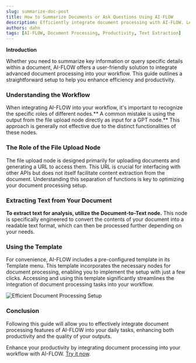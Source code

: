 ```yaml
---
slug: summarize-doc-post
title: How to Summarize Documents or Ask Questions Using AI-FLOW
description: Efficiently integrate document processing with AI-FLOW. Learn to summarize and extract text from documents using our intuitive guide. Enhance your workflow today!
authors: dahn
tags: [AI-FLOW, Document Processing, Productivity, Text Extraction]
---
```


<head>
  <meta name="twitter:card" content="summary_large_image"/>
  <meta name="twitter:title" content="How to Summarize Documents or Ask Questions Using AI-FLOW" /> 
  <meta name="twitter:description" content="This guide provides a straightforward setup to help you efficiently integrate document processing into your workflow." />
  <meta name="twitter:creator" content="@AIFlowApp"/>
  <meta name="twitter:image" content="https://docs.ai-flow.net/img/blog-card-images/blog-documents.png"/>
  <meta name="twitter:image:alt" content="This guide provides a straightforward setup to help you efficiently integrate document processing into your workflow."/>
  <meta property="og:image" content="https://docs.ai-flow.net/img/blog-card-images/blog-documents.png" data-rh="true"/>
</head>

**Introduction**

Whether you need to summarize key information or query specific details within a document, AI-FLOW offers a user-friendly solution to integrate advanced document processing into your workflow. This guide outlines a straightforward setup to help you enhance efficiency and productivity.

### Understanding the Workflow

When integrating AI-FLOW into your workflow, it's important to recognize the specific roles of different nodes.** A common mistake is using the output from the file upload node directly as input for a GPT node.** This approach is generally not effective due to the distinct functionalities of these nodes.

### The Role of the File Upload Node

The file upload node is designed primarily for uploading documents and generating a URL to access them. This URL is crucial for interfacing with other APIs but does not itself facilitate content extraction from the document. Understanding this separation of functions is key to optimizing your document processing setup.

### Extracting Text from Your Document

**To extract text for analysis, utilize the Document-to-Text node.** This node is specifically engineered to convert the contents of your document into a readable text format, which can then be processed further depending on your needs.

### Using the Template

For convenience, AI-FLOW includes a pre-configured template in its Template menu. This template incorporates the necessary nodes for document processing, enabling you to implement the setup with just a few clicks. Accessing and using this template significantly streamlines the integration of document processing tasks into your workflow.

![Efficient Document Processing Setup](/img/blog-images/summarize-doc-post.png)

### Conclusion

Following this guide will allow you to effectively integrate document processing features of AI-FLOW into your daily tasks, enhancing both productivity and the quality of your outputs.

Enhance your productivity by integrating document processing into your workflow with AI-FLOW. [Try it now](https://app.ai-flow.net).
